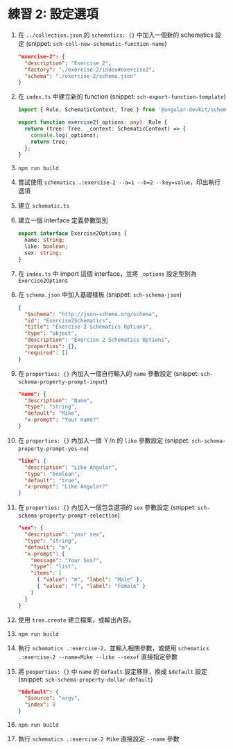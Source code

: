 # 練習 2: 設定選項

1. 在 `../collection.json` 的 `schematics: {}` 中加入一個新的 schematics 設定 (snippet: `sch-coll-new-schematic-function-name`)

   ```json
   "exercise-2": {
     "description": "Exercise 2",
     "factory": "./exercise-2/index#exercise2",
     "schema": "./exercise-2/schema.json"
   }
   ```

2. 在 `index.ts` 中建立新的 function (snippet: `sch-export-function-template`)

   ```typescript
   import { Rule, SchematicContext, Tree } from '@angular-devkit/schematics';

   export function exercise2(_options: any): Rule {
     return (tree: Tree, _context: SchematicContext) => {
       console.log(_options);
       return tree;
     };
   }
   ```

3. `npm run build`

4. 嘗試使用 `schematics .:exercise-2 --a=1 --b=2 --key=value`，印出執行選項

5. 建立 `schematic.ts`

6. 建立一個 interface 定義參數型別

   ```typescript
   export interface Exercise2Options {
     name: string;
     like: boolean;
     sex: string;
   }
   ```

7. 在 `index.ts` 中 import 這個 interface，並將 `_options` 設定型別為 `Exercise2Options`

8. 在 `schema.json` 中加入基礎樣板 (snippet: `sch-schema-json`)

   ```json
   {
     "$schema": "http://json-schema.org/schema",
     "id": "Exercise2Schematics",
     "title": "Exercise 2 Schematics Options",
     "type": "object",
     "description": "Exercise 2 Schematics Options",
     "properties": {},
     "required": []
   }
   ```

9. 在 `properties: {}` 內加入一個自行輸入的 `name` 參數設定 (snippet: `sch-schema-property-prompt-input`)

   ```json
   "name": {
     "description": "Name",
     "type": "string",
     "default": "Mike",
     "x-prompt": "Your name?"
   }
   ```

10. 在 `properties: {}` 內加入一個 Ｙ/n 的 `like` 參數設定 (snippet: `sch-schema-property-prompt-yes-no`)

    ```json
    "like": {
      "description": "Like Angular",
      "type": "boolean",
      "default": "true",
      "x-prompt": "Like Angular?"
    }
    ```

11. 在 `properties: {}` 內加入一個包含選項的 `sex` 參數設定 (snippet: `sch-schema-property-prompt-selection`)

    ```json
    "sex": {
      "description": "your sex",
      "type": "string",
      "default": "m",
      "x-prompt": {
        "message": "Your Sex?",
        "type": "list",
        "items": [
          { "value": "m", "label": "Male" },
          { "value": "f", "label": "Female" }
        ]
      }
    }
    ```

12. 使用 `tree.create` 建立檔案，或輸出內容。

13. `npm run build`

14. 執行 `schematics .:exercise-2`，並輸入相關參數，或使用 `schematics .:exercise-2 --name=Mike --like --sex=f` 直接指定參數

15. 將 `peoperties: {}` 中 `name` 的 `default` 設定移除，換成 `$default` 設定 (snippet: `sch-schema-property-dollar-default`)

    ```json
    "$default": {
      "$source": "argv",
      "index": 0
    }
    ```

16. `npm run build`

17. 執行 `schematics .:exercise-2 Mike` 直接設定 `--name` 參數
